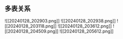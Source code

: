 ## 多表关系
![[20240128_202903.png]]
![[20240128_202938.png]]
![[20240128_203118.png]]
![[20240128_203612.png]]
![[20240128_204509.png]]
![[20240128_205612.png]]